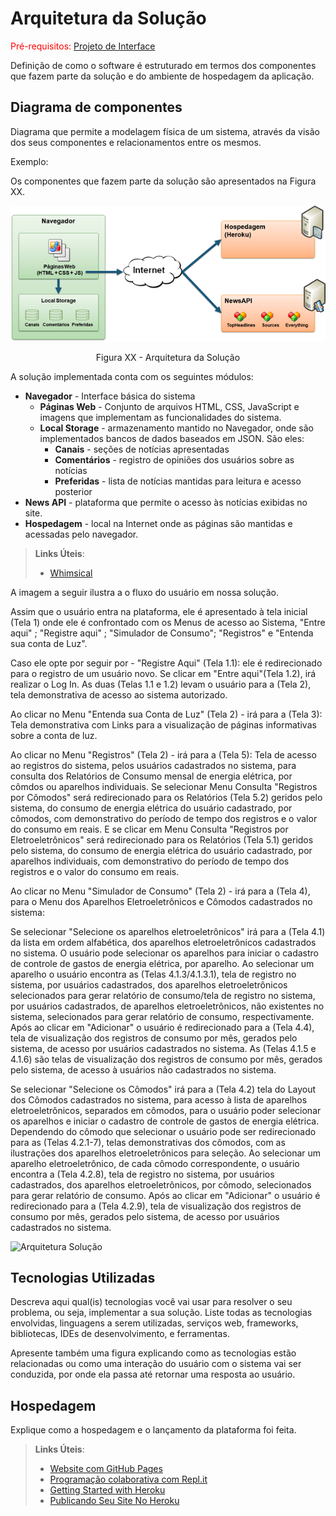 # Arquitetura da Solução

<span style="color:red">Pré-requisitos: <a href="3-Projeto de Interface.md"> Projeto de Interface</a></span>

Definição de como o software é estruturado em termos dos componentes que fazem parte da solução e do ambiente de hospedagem da aplicação.

## Diagrama de componentes

Diagrama que permite a modelagem física de um sistema, através da visão dos seus componentes e relacionamentos entre os mesmos.

Exemplo: 

Os componentes que fazem parte da solução são apresentados na Figura XX.

![Diagrama de Componentes](img/componentes.png)
<center>Figura XX - Arquitetura da Solução</center>

A solução implementada conta com os seguintes módulos:
- **Navegador** - Interface básica do sistema  
  - **Páginas Web** - Conjunto de arquivos HTML, CSS, JavaScript e imagens que implementam as funcionalidades do sistema.
   - **Local Storage** - armazenamento mantido no Navegador, onde são implementados bancos de dados baseados em JSON. São eles: 
     - **Canais** - seções de notícias apresentadas 
     - **Comentários** - registro de opiniões dos usuários sobre as notícias
     - **Preferidas** - lista de notícias mantidas para leitura e acesso posterior
 - **News API** - plataforma que permite o acesso às notícias exibidas no site.
 - **Hospedagem** - local na Internet onde as páginas são mantidas e acessadas pelo navegador. 

> **Links Úteis**:
>
> - [Whimsical](https://whimsical.com/)

A imagem a seguir ilustra a o fluxo do usuário em nossa solução. 

Assim que o usuário entra na plataforma, ele é apresentado à tela inicial (Tela 1) onde ele é confrontado com os Menus de acesso ao Sistema, "Entre aqui" ; "Registre aqui" ; "Simulador de Consumo"; "Registros" e "Entenda sua conta de Luz".

Caso ele opte por seguir por - "Registre Aqui" (Tela 1.1): ele é redirecionado para o registro de um usuário novo. Se clicar em "Entre aqui"(Tela 1.2), irá realizar o Log In. As duas (Telas 1.1 e 1.2) levam o usuário para a (Tela 2), tela demonstrativa de acesso ao sistema autorizado.

Ao clicar no Menu "Entenda sua Conta de Luz" (Tela 2) - irá para a (Tela 3): Tela demonstrativa com Links para a visualização de páginas informativas sobre a conta de luz.

Ao clicar no Menu "Registros" (Tela 2) - irá para a (Tela 5): Tela de acesso ao registros do sistema, pelos usuários cadastrados no sistema, para consulta dos Relatórios de Consumo mensal de energia elétrica, por cômdos ou aparelhos individuais. Se selecionar Menu Consulta "Registros por Cômodos" será redirecionado para os Relatórios (Tela 5.2) geridos pelo sistema, do consumo de energia elétrica do usuário cadastrado, por cômodos, com demonstrativo do período de tempo dos registros e o valor do consumo em reais. E se clicar em Menu Consulta "Registros por Eletroeletrônicos" será redirecionado para os Relatórios (Tela 5.1) geridos pelo sistema, do consumo de energia elétrica do usuário cadastrado, por aparelhos individuais, com demonstrativo do período de tempo dos registros e o valor do consumo em reais.

Ao clicar no Menu "Simulador de Consumo" (Tela 2) - irá para a (Tela 4), para o Menu dos Aparelhos Eletroeletrônicos e Cômodos cadastrados no sistema:

Se selecionar "Selecione os aparelhos eletroeletrônicos" irá para a (Tela 4.1) da lista em ordem alfabética, dos aparelhos eletroeletrônicos cadastrados no sistema. O usuário pode selecionar os aparelhos para iniciar o cadastro de controle de gastos de energia elétrica, por aparelho. Ao selecionar um aparelho o usuário encontra as (Telas 4.1.3/4.1.3.1), tela de registro no sistema, por usuários cadastrados, dos aparelhos eletroeletrônicos selecionados para gerar relatório de consumo/tela de registro no sistema, por usuários cadastrados, de aparelhos eletroeletrônicos, não existentes no sistema, selecionados para gerar relatório de consumo, respectivamente.
Após ao clicar em "Adicionar" o usuário é redirecionado para a (Tela 4.4), tela de visualização dos registros de consumo por mês, gerados pelo sistema, de acesso por usuários cadastrados no sistema. As (Telas 4.1.5 e 4.1.6) são telas de visualização dos registros de consumo por mês, gerados pelo sistema, de acesso à usuários não cadastrados no sistema.

Se selecionar "Selecione os Cômodos" irá para a (Tela 4.2) tela do Layout dos Cômodos cadastrados no sistema, para acesso à lista de aparelhos eletroeletrônicos, separados em cômodos, para o usuário poder selecionar os aparelhos e iniciar o cadastro de controle de gastos de energia elétrica. Dependendo do cômodo que selecionar o usuário pode ser redirecionado para as (Telas 4.2.1-7), telas demonstrativas dos cômodos, com as ilustrações dos aparelhos eletroeletrônicos para seleção. Ao selecionar um aparelho eletroeletrônico, de cada cômodo correspondente, o usuário encontra a (Tela 4.2.8), tela de registro no sistema, por usuários cadastrados, dos aparelhos eletroeletrônicos, por cômodo, selecionados para gerar relatório de consumo.
Após ao clicar em "Adicionar" o usuário é redirecionado para a (Tela 4.2.9), tela de visualização dos registros de consumo por mês, gerados pelo sistema, de acesso por usuários cadastrados no sistema.

![Arquitetura Solução](https://user-images.githubusercontent.com/61883996/118895147-f99b8680-b8db-11eb-8042-3e526b2fcb65.jpg)

## Tecnologias Utilizadas

Descreva aqui qual(is) tecnologias você vai usar para resolver o seu problema, ou seja, implementar a sua solução. Liste todas as tecnologias envolvidas, linguagens a serem utilizadas, serviços web, frameworks, bibliotecas, IDEs de desenvolvimento, e ferramentas.

Apresente também uma figura explicando como as tecnologias estão relacionadas ou como uma interação do usuário com o sistema vai ser conduzida, por onde ela passa até retornar uma resposta ao usuário.


## Hospedagem

Explique como a hospedagem e o lançamento da plataforma foi feita.

> **Links Úteis**:
>
> - [Website com GitHub Pages](https://pages.github.com/)
> - [Programação colaborativa com Repl.it](https://repl.it/)
> - [Getting Started with Heroku](https://devcenter.heroku.com/start)
> - [Publicando Seu Site No Heroku](http://pythonclub.com.br/publicando-seu-hello-world-no-heroku.html)
